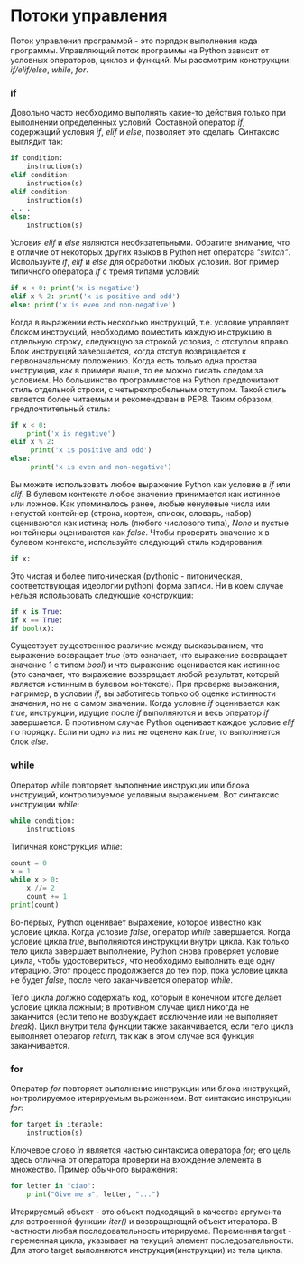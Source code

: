 # Потоки управления

Поток управления программой - это порядок выполнения кода программы. Управляющий поток программы на Python  зависит от условных операторов, циклов и функций. Мы рассмотрим конструкции: _if/elif/else_, _while_, _for_.

### if
Довольно часто необходимо выполнять какие-то действия только при выполнении определенных условий. Составной оператор _if_, содержащий условия _if_, _elif_ и _else_, позволяет это сделать. Синтаксис выглядит так:
```python
if condition:
    instruction(s)
elif condition:
    instruction(s)
elif condition:
    instruction(s)
. . .
else:
    instruction(s)
```
Условия _elif_ и _else_ являются необязательными. Обратите внимание, что в отличие от некоторых других языков в Python нет оператора _"switch"_. Используйте _if_, _elif_ и _else_ для обработки любых условий.
Вот пример типичного оператора _if_ с тремя типами условий:
```python
if x < 0: print('x is negative')
elif x % 2: print('x is positive and odd')
else: print('x is even and non-negative')
```
Когда в выражении есть несколько инструкций, т.e. условие управляет блоком инструкций, необходимо поместить каждую инструкцию в отдельную строку, следующую за строкой условия, с отступом вправо. Блок инструкций завершается, когда отступ возвращается к первоначальному положению. Когда есть только одна простая инструкция, как в примере выше, то ее можно писать следом за условием. Но большинство программистов на Python предпочитают стиль отдельной строки, с четырехпробельным отступом. Такой стиль является  более читаемым и рекомендован в PEP8. Таким образом, предпочтительный стиль:
```python
if x < 0:
    print('x is negative')
elif x % 2:
     print('x is positive and odd')
else:
     print('x is even and non-negative')
```
Вы можете использовать любое выражение Python как условие в _if_ или _elif_. В булевом контексте любое значение принимается как истинное или ложное. Как упоминалось ранее, любые ненулевые числа или непустой контейнер (строка, кортеж, список, словарь, набор) оцениваются как истина; ноль (любого числового типа), _None_ и пустые контейнеры оцениваются как _false_. Чтобы проверить значение x в булевом контексте, используйте следующий стиль кодирования:
```python
if x:
```
Это чистая и более питоническая (pythonic - питоническая, соответствующая идеологии python) форма записи. Ни в коем случае нельзя использовать следующие конструкции:
```python
if x is True:
if x == True:
if bool(x):
```
Существует существенное различие между высказыванием, что выражение возвращает _true_ (это означает, что выражение возвращает значение 1 с типом _bool_) и что выражение оценивается как истинное (это означает, что выражение возвращает любой результат, который является истинным в булевом контексте). При проверке выражения, например, в условии _if_, вы заботитесь только об оценке истинности значения, но не о самом значении. Когда условие _if_ оценивается как _true_, инструкции, идущие после _if_ выполняются и весь оператор _if_ завершается. В противном случае Python оценивает каждое условие _elif_ по порядку. Если ни одно из них не оценено как _true_, то выполняется блок _else_.

### while
Оператор while повторяет выполнение инструкции или блока инструкций, контролируемое условным выражением. Вот синтаксис инструкции _while_:
```python
while condition:
    instructions
```
Типичная конструкция _while_:
```python
count = 0
x = 1
while x > 0:
    x //= 2
    count += 1
print(count)
```
Во-первых, Python оценивает выражение, которое известно как условие цикла. Когда условие _false_, оператор _while_ завершается. Когда условие цикла _true_, выполняются инструкции внутри цикла. Как только тело цикла завершает выполнение, Python снова проверяет условие цикла, чтобы удостовериться, что необходимо выполнить еще одну итерацию. Этот процесс продолжается до тех пор, пока условие цикла не будет _false_, после чего заканчивается оператор _while_. 

Тело цикла должно содержать код, который в конечном итоге делает условие цикла ложным;
в противном случае цикл никогда не заканчится (если тело не возбуждает исключение или не выполняет _break_). Цикл внутри тела функции также заканчивается, если тело цикла выполняет оператор _return_, так как в этом случае вся функция заканчивается.

### for
Оператор _for_ повторяет выполнение инструкции или блока инструкций, контролируемое итерируемым выражением. Вот синтаксис инструкции _for_:
```python
for target in iterable:
    instruction(s)
```
Ключевое слово _in_ является частью синтаксиса оператора _for_; его цель здесь отлична от оператора проверки на вхождение элемента в множество. Пример обычного выражения:
```python
for letter in "ciao":
    print("Give me a", letter, "...")
```
Итерируемый объект - это объект подходящий в качестве аргумента для встроенной функции _iter()_ и возвращающий объект итератора. В частности любая последовательность итерируема. Переменная target - переменная цикла, указывает на текущий элемент последовательности. Для этого target выполняются инструкция(инструкции) из тела цикла.
